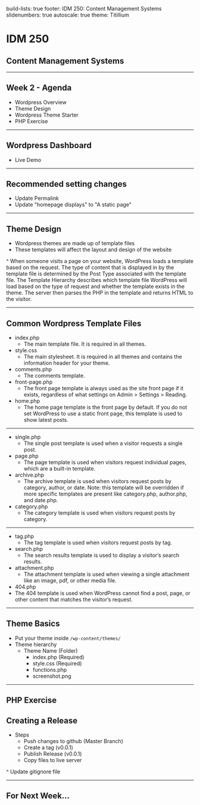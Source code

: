 build-lists: true
footer: IDM 250: Content Management Systems
slidenumbers: true
autoscale: true
theme: Titillium

# IDM 250
## Content Management Systems

---
## Week 2 - Agenda
- Wordpress Overview
- Theme Design
- Wordpress Theme Starter
- PHP Exercise


---
## Wordpress Dashboard
- Live Demo

---
## Recommended setting changes
- Update Permalink
- Update "homepage displays" to "A static page"

---

## Theme Design
- Wordpress themes are made up of template files
- These templates will affect the layout and design of the website

^ When someone visits a page on your website, WordPress loads a template based on the request. The type of content that is displayed in by the template file is determined by the Post Type associated with the template file.  The Template Hierarchy describes which template file WordPress will load based on the type of request and whether the template exists in the theme. The server then parses the PHP in the template and returns HTML to the visitor.

---
## Common Wordpress Template Files
- index.php
    - The main template file. It is required in all themes.
- style.css
    - The main stylesheet. It is required in all themes and contains the information header for your theme.
- comments.php
    - The comments template.
- front-page.php
    - The front page template is always used as the site front page if it exists, regardless of what settings on Admin > Settings > Reading.
- home.php
    - The home page template is the front page by default. If you do not set WordPress to use a static front page, this template is used to show latest posts.

---
- single.php
    - The single post template is used when a visitor requests a single post.
- page.php
    - The page template is used when visitors request individual pages, which are a built-in template.
- archive.php
    - The archive template is used when visitors request posts by category, author, or date. Note: this template will be overridden if more specific templates are present like category.php, author.php, and date.php.
- category.php
    - The category template is used when visitors request posts by category.

---
- tag.php
    - The tag template is used when visitors request posts by tag.
- search.php
    - The search results template is used to display a visitor’s search results.
- attachment.php
    - The attachment template is used when viewing a single attachment like an image, pdf, or other media file.
- 404.php
- The 404 template is used when WordPress cannot find a post, page, or other content that matches the visitor’s request.

---

## Theme Basics
- Put your theme inside `/wp-content/themes/`
- Theme hierarchy
    - Theme Name (Folder)
        - index.php (Required)
        - style.css (Required)
        - functions.php
        - screenshot.png

---

## PHP Exercise
## Creating a Release 
- Steps
    - Push changes to github (Master Branch)
    - Create a tag (v0.0.1)
    - Publish Release (v0.0.1)
    - Copy files to live server

^ Update gitignore file

---
## For Next Week...
